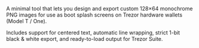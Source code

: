 A minimal tool that lets you design and export custom 128×64 monochrome PNG images for use as boot splash screens on Trezor hardware wallets (Model T / One).

Includes support for centered text, automatic line wrapping, strict 1-bit black & white export, and ready-to-load output for Trezor Suite.
